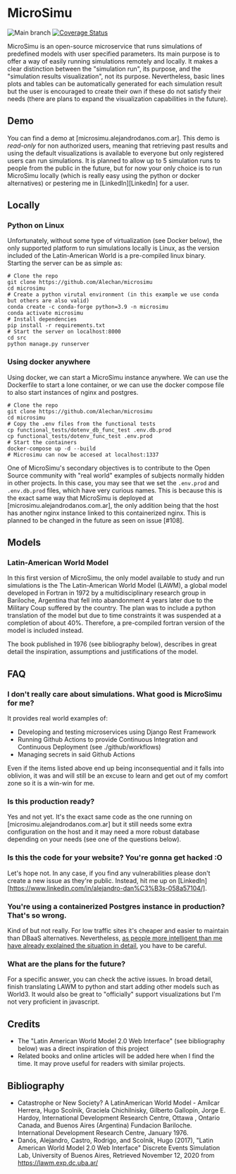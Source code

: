 # MicroSimu

![Main branch](https://github.com/Alechan/microsimu/workflows/Main%20branch/badge.svg)
[![Coverage Status](https://coveralls.io/repos/github/Alechan/microsimu/badge.svg?branch=microsimu-11-nmi-table-plot)](https://coveralls.io/github/Alechan/microsimu?branch=microsimu-11-nmi-table-plot)

MicroSimu is an open-source microservice that runs simulations of predefined models with user specified parameters.
Its main purpose is to offer a way of easily running simulations remotely and locally. It makes a clear distinction between the
"simulation run", its purpose, and the "simulation results visualization", not its purpose. Nevertheless,
basic lines plots and tables can be automatically generated for each simulation result but the user is
encouraged to create their own if these do not satisfy their needs (there are plans to expand the visualization
capabilities in the future).

## Demo
You can find a demo at [microsimu.alejandrodanos.com.ar].
This demo is *read-only* for non authorized users, meaning that retrieving past results and
using the default visualizations is available to everyone but only registered users can
run simulations. It is planned to allow up to 5 simulation runs to people from the public in the
future, but for now your only choice is to run MicroSimu locally (which is really easy using
the python or docker alternatives) or pestering me in [LinkedIn][LinkedIn] for a user.


## Locally

### Python on Linux
Unfortunately, without some type of virtualization (see Docker below), the only supported platform to run simulations
locally is Linux, as the version included of the Latin-American World is a pre-compiled linux binary. Starting
the server can be as simple as:

    # Clone the repo
    git clone https://github.com/Alechan/microsimu
    cd microsimu
    # Create a python virutal environment (in this example we use conda but others are also valid)
    conda create -c conda-forge python=3.9 -n microsimu
    conda activate microsimu
    # Install dependencies
    pip install -r requirements.txt
    # Start the server on localhost:8000
    cd src
    python manage.py runserver

### Using docker anywhere
Using docker, we can start a MicroSimu instance anywhere. We can use the Dockerfile to start a lone container, or
we can use the docker compose file to also start instances of nginx and postgres.

    # Clone the repo
    git clone https://github.com/Alechan/microsimu
    cd microsimu
    # Copy the .env files from the functional tests
    cp functional_tests/dotenv_db_func_test .env.db.prod
    cp functional_tests/dotenv_func_test .env.prod
    # Start the containers
    docker-compose up -d --build
    # Microsimu can now be accesed at localhost:1337

One of MicroSimu's secondary objectives is to contribute to the Open Source community with "real world"
examples of subjects normally hidden in other projects. In this case, you may see that we set the `.env.prod`
and `.env.db.prod` files, which have very curious names. This is because this is the exact same way that MicroSimu
is deployed at [microsimu.alejandrodanos.com.ar], the only addition being that the host has another nginx instance
linked to this containerized nginx. This is planned to be changed in the future as seen on issue [#108].

## Models
### Latin-American World Model
In this first version of MicroSimu, the only model available to study and run simulations is the
The Latin-American World Model (LAWM), a global model developed in Fortran in 1972 by a multidisciplinary research group
in Bariloche, Argentina that fell into abandonment 4 years later due to the Military Coup suffered by the country. The
plan was to include a python translation of the model but due to time constraints it was suspended at a completion of
about 40%. Therefore, a pre-compiled fortran version of the model is included instead.

The book published in 1976 (see bibliography below), describes in great detail the inspiration, assumptions and
justifications of the model.

## FAQ
### I don't really care about simulations. What good is MicroSimu for me?
It provides real world examples of:
- Developing and testing microservices using Django Rest Framework
- Running Github Actions to provide Continuous Integration and Continuous Deployment (see ./github/workflows)
- Managing secrets in said Github Actions

Even if the items listed above end up being inconsequential and it falls into oblivion, it was and will still be an
excuse to learn and get out of my comfort zone so it is a win-win for me.

### Is this production ready?
Yes and not yet. It's the exact same code as the one running on [microsimu.alejandrodanos.com.ar] but it still needs
some extra configuration on the host and it may need a more robust database depending on your needs (see one of
the questions below).

### Is this the code for your website? You're gonna get hacked :O
Let's hope not. In any case, if you find any vulnerabilities please don't create a new issue as they're public.
Instead, hit me up on [LinkedIn][https://www.linkedin.com/in/alejandro-dan%C3%B3s-058a57104/].

### You're using a containerized Postgres instance in production? That's so wrong. 
Kind of but not really. For low traffic sites it's cheaper and easier to maintain than DBaaS alternatives. Nevertheless,
[as people more intelligent than me have already explained the situation in detail](https://vsupalov.com/database-in-docker/),
you have to be careful.

### What are the plans for the future?
For a specific answer, you can check the active issues. In broad detail, finish translating LAWM to python and start
adding other models such as World3. It would also be great to "officially" support visualizations but I'm not very
proficient in javascript.

## Credits
- The "Latin American World Model 2.0 Web Interface" (see bibliography below) was a direct inspiration of this project
- Related books and online articles will be added here when I find the time. It may prove useful for readers with
similar projects.

## Bibliography

- Catastrophe or New Society? A LatinAmerican World Model -  Amı́lcar Herrera, Hugo Scolnik, Graciela Chichilnisky,
 Gilberto Gallopı́n, Jorge E. Hardoy, International Development Research Centre, Ottawa , Ontario Canada, and Buenos Aires (Argentina)
 Fundacion Bariloche. International Development Research Centre, January 1976.
-  Danós, Alejandro, Castro, Rodrigo, and Scolnik, Hugo (2017), "Latin American World Model 2.0 Web Interface" Discrete
 Events Simulation Lab, University of Buenos Aires, Retrieved November 12, 2020 from https://lawm.exp.dc.uba.ar/ 
